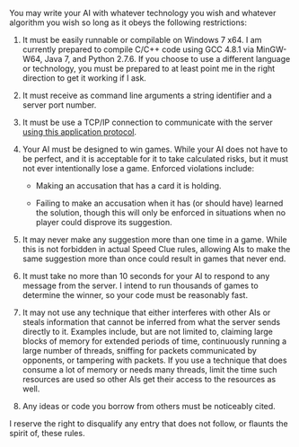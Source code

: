 You may write your AI with whatever technology you wish and whatever algorithm
you wish so long as it obeys the following restrictions:

1. It must be easily runnable or compilable on Windows 7 x64.  I am currently
   prepared to compile C/C++ code using GCC 4.8.1 via MinGW-W64, Java 7, and
   Python 2.7.6.  If you choose to use a different language or technology, you
   must be prepared to at least point me in the right direction to get it
   working if I ask.
   
2. It must receive as command line arguments a string identifier and a server
   port number.
   
3. It must be use a TCP/IP connection to communicate with the server [using this
   application protocol][1].
   
4. Your AI must be designed to win games.  While your AI does not have to be
   perfect, and it is acceptable for it to take calculated risks, but it must
   not ever intentionally lose a game.  Enforced
   violations include:

   - Making an accusation that has a card it is holding.
   
   - Failing to make an accusation when it has (or should have) learned the
     solution, though this will only be enforced in situations when no player
     could disprove its suggestion.

5. It may never make any suggestion more than one time in a game.  While this is
   not forbidden in actual Speed Clue rules, allowing AIs to make the same
   suggestion more than once could result in games that never end.
   
6. It must take no more than 10 seconds for your AI to respond to any message
   from the server.  I intend to run thousands of games to determine the winner,
   so your code must be reasonably fast.
   
7. It may not use any technique that either interferes with other AIs or steals
   information that cannot be inferred from what the server sends directly to
   it.  Examples include, but are not limited to, claiming large blocks of
   memory for extended periods of time, continuously running a large number of
   threads, sniffing for packets communicated by opponents, or tampering with
   packets.  If you use a technique that does consume a lot of memory or needs
   many threads, limit the time such resources are used so other AIs get their
   access to the resources as well.
   
8. Any ideas or code you borrow from others must be noticeably cited.

I reserve the right to disqualify any entry that does not follow, or flaunts the
spirit of, these rules.

[1]: https://github.com/sadakatsu/SpeedClueContest/tree/master/protocol.md 
